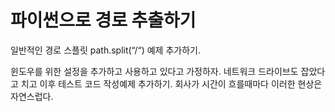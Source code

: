 # 파이썬으로 경로 추출하기
일반적인 경로 스플릿
path.split(“/“) 예제 추가하기.

윈도우를 위한 설정을 추가하고 사용하고 있다고 가정하자.
네트워크 드라이브도 잡았다고 치고 이후 테스트 코드 작성예제 추가하기.
회사가 시간이 흐를때마다 이러한 현상은 자연스럽다. 

